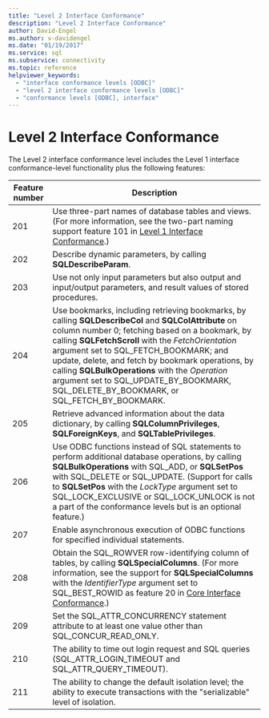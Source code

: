 ```yaml
---
title: "Level 2 Interface Conformance"
description: "Level 2 Interface Conformance"
author: David-Engel
ms.author: v-davidengel
ms.date: "01/19/2017"
ms.service: sql
ms.subservice: connectivity
ms.topic: reference
helpviewer_keywords:
  - "interface conformance levels [ODBC]"
  - "level 2 interface conformance levels [ODBC]"
  - "conformance levels [ODBC], interface"
---
```

# Level 2 Interface Conformance
The Level 2 interface conformance level includes the Level 1 interface conformance-level functionality plus the following features:  
  
|Feature number|Description|  
|-|-|  
|201|Use three-part names of database tables and views. (For more information, see the two-part naming support feature 101 in [Level 1 Interface Conformance](../../../odbc/reference/develop-app/level-1-interface-conformance.md).)|  
|202|Describe dynamic parameters, by calling **SQLDescribeParam**.|  
|203|Use not only input parameters but also output and input/output parameters, and result values of stored procedures.|  
|204|Use bookmarks, including retrieving bookmarks, by calling **SQLDescribeCol** and **SQLColAttribute** on column number 0; fetching based on a bookmark, by calling **SQLFetchScroll** with the *FetchOrientation* argument set to SQL_FETCH_BOOKMARK; and update, delete, and fetch by bookmark operations, by calling **SQLBulkOperations** with the *Operation* argument set to SQL_UPDATE_BY_BOOKMARK, SQL_DELETE_BY_BOOKMARK, or SQL_FETCH_BY_BOOKMARK.|  
|205|Retrieve advanced information about the data dictionary, by calling **SQLColumnPrivileges**, **SQLForeignKeys**, and **SQLTablePrivileges**.|  
|206|Use ODBC functions instead of SQL statements to perform additional database operations, by calling **SQLBulkOperations** with SQL_ADD, or **SQLSetPos** with SQL_DELETE or SQL_UPDATE. (Support for calls to **SQLSetPos** with the *LockType* argument set to SQL_LOCK_EXCLUSIVE or SQL_LOCK_UNLOCK is not a part of the conformance levels but is an optional feature.)|  
|207|Enable asynchronous execution of ODBC functions for specified individual statements.|  
|208|Obtain the SQL_ROWVER row-identifying column of tables, by calling **SQLSpecialColumns**. (For more information, see the support for **SQLSpecialColumns** with the *IdentifierType* argument set to SQL_BEST_ROWID as feature 20 in [Core Interface Conformance](../../../odbc/reference/develop-app/core-interface-conformance.md).)|  
|209|Set the SQL_ATTR_CONCURRENCY statement attribute to at least one value other than SQL_CONCUR_READ_ONLY.|  
|210|The ability to time out login request and SQL queries (SQL_ATTR_LOGIN_TIMEOUT and SQL_ATTR_QUERY_TIMEOUT).|  
|211|The ability to change the default isolation level; the ability to execute transactions with the "serializable" level of isolation.|
